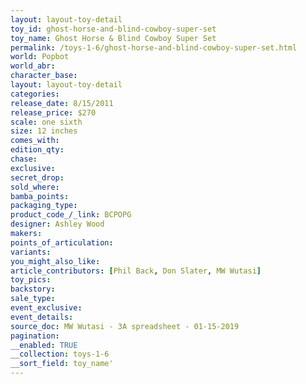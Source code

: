 ```yaml
---
layout: layout-toy-detail 
toy_id: ghost-horse-and-blind-cowboy-super-set
toy_name: Ghost Horse & Blind Cowboy Super Set
permalink: /toys-1-6/ghost-horse-and-blind-cowboy-super-set.html
world: Popbot
world_abr: 
character_base: 
layout: layout-toy-detail
categories: 
release_date: 8/15/2011
release_price: $270 
scale: one sixth
size: 12 inches
comes_with: 
edition_qty: 
chase: 
exclusive: 
secret_drop: 
sold_where: 
bamba_points: 
packaging_type: 
product_code_/_link: BCPOPG
designer: Ashley Wood
makers: 
points_of_articulation: 
variants: 
you_might_also_like: 
article_contributors: [Phil Back, Don Slater, MW Wutasi]
toy_pics: 
backstory: 
sale_type: 
event_exclusive: 
event_details: 
source_doc: MW Wutasi - 3A spreadsheet - 01-15-2019
pagination: 
__enabled: TRUE
__collection: toys-1-6
__sort_field: toy_name'
---
```

